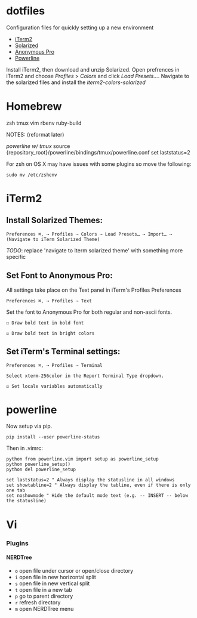 dotfiles
========

Configuration files for quickly setting up a new environment



* [iTerm2](http://www.iterm2.com/#/section/home)
* [Solarized](http://ethanschoonover.com/solarized/files/solarized.zip)
* [Anonymous Pro](http://www.marksimonson.com/fonts/view/anonymous-pro)
* [Powerline](https://github.com/Lokaltog/powerline)
 
Install iTerm2, then download and unzip Solarized. Open prefrences in iTerm2 and choose _Profiles_ > _Colors_ and click _Load Presets..._. Navigate to the solarized files and install the _iterm2-colors-solarized_

# Homebrew

zsh
tmux
vim
rbenv
ruby-build

NOTES: (reformat later)

*powerline w/ tmux*
source {repository_root}/powerline/bindings/tmux/powerline.conf
set laststatus=2

For zsh on OS X may have issues with some plugins so move the following:

    sudo mv /etc/zshenv

# iTerm2

## Install Solarized Themes:

    Preferences ⌘, ⇢ Profiles ⇢ Colors ⇢ Load Presets… ⇢ Import… ⇢ (Navigate to iTerm Solarized Theme)

*TODO*: replace 'navigate to Iterm solarized theme' with something more specific

## Set Font to Anonymous Pro:

All settings take place on the Text panel in iTerm's Profiles Preferences

    Preferences ⌘, ⇢ Profiles ⇢ Text
    
Set the font to Anonymous Pro for both regular and non-ascii fonts.

    ☐ Draw bold text in bold font

    ☑︎ Draw bold text in bright colors

## Set iTerm's Terminal settings:

    Preferences ⌘, ⇢ Profiles ⇢ Terminal
    
    Select xterm-256color in the Report Terminal Type dropdown.

    ☑︎ Set locale variables automatically
    
# powerline

Now setup via pip.

`pip install --user powerline-status`

Then in .vimrc:

```
python from powerline.vim import setup as powerline_setup
python powerline_setup()
python del powerline_setup

set laststatus=2 " Always display the statusline in all windows
set showtabline=2 " Always display the tabline, even if there is only one tab
set noshowmode " Hide the default mode text (e.g. -- INSERT -- below the statusline)
```

# Vi

### Plugins

#### NERDTree

  * `o` open file under cursor or open/close directory
  * `i` open file in new horizontal split
  * `s` open file in new vertical split
  * `t` open file in a new tab
  * `p` go to parent directory
  * `r` refresh directory
  * `m` open NERDTree menu
